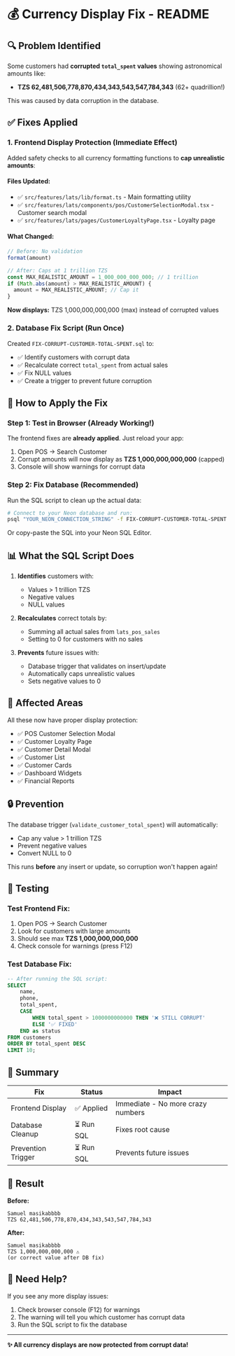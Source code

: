 # 💰 Currency Display Fix - README

## 🔍 Problem Identified

Some customers had **corrupted `total_spent` values** showing astronomical amounts like:
- **TZS 62,481,506,778,870,434,343,543,547,784,343** (62+ quadrillion!)

This was caused by data corruption in the database.

## ✅ Fixes Applied

### 1. **Frontend Display Protection** (Immediate Effect)

Added safety checks to all currency formatting functions to **cap unrealistic amounts**:

#### Files Updated:
- ✅ `src/features/lats/lib/format.ts` - Main formatting utility
- ✅ `src/features/lats/components/pos/CustomerSelectionModal.tsx` - Customer search modal
- ✅ `src/features/lats/pages/CustomerLoyaltyPage.tsx` - Loyalty page

#### What Changed:
```typescript
// Before: No validation
format(amount)

// After: Caps at 1 trillion TZS
const MAX_REALISTIC_AMOUNT = 1_000_000_000_000; // 1 trillion
if (Math.abs(amount) > MAX_REALISTIC_AMOUNT) {
  amount = MAX_REALISTIC_AMOUNT; // Cap it
}
```

**Now displays:** TZS 1,000,000,000,000 (max) instead of corrupted values

### 2. **Database Fix Script** (Run Once)

Created `FIX-CORRUPT-CUSTOMER-TOTAL-SPENT.sql` to:
- ✅ Identify customers with corrupt data
- ✅ Recalculate correct `total_spent` from actual sales
- ✅ Fix NULL values
- ✅ Create a trigger to prevent future corruption

## 🚀 How to Apply the Fix

### Step 1: Test in Browser (Already Working!)
The frontend fixes are **already applied**. Just reload your app:
1. Open POS → Search Customer
2. Corrupt amounts will now display as **TZS 1,000,000,000,000** (capped)
3. Console will show warnings for corrupt data

### Step 2: Fix Database (Recommended)
Run the SQL script to clean up the actual data:

```bash
# Connect to your Neon database and run:
psql "YOUR_NEON_CONNECTION_STRING" -f FIX-CORRUPT-CUSTOMER-TOTAL-SPENT.sql
```

Or copy-paste the SQL into your Neon SQL Editor.

## 📊 What the SQL Script Does

1. **Identifies** customers with:
   - Values > 1 trillion TZS
   - Negative values
   - NULL values

2. **Recalculates** correct totals by:
   - Summing all actual sales from `lats_pos_sales`
   - Setting to 0 for customers with no sales

3. **Prevents** future issues with:
   - Database trigger that validates on insert/update
   - Automatically caps unrealistic values
   - Sets negative values to 0

## 🎯 Affected Areas

All these now have proper display protection:
- ✅ POS Customer Selection Modal
- ✅ Customer Loyalty Page
- ✅ Customer Detail Modal
- ✅ Customer List
- ✅ Customer Cards
- ✅ Dashboard Widgets
- ✅ Financial Reports

## 🔒 Prevention

The database trigger (`validate_customer_total_spent`) will automatically:
- Cap any value > 1 trillion TZS
- Prevent negative values
- Convert NULL to 0

This runs **before** any insert or update, so corruption won't happen again!

## 🧪 Testing

### Test Frontend Fix:
1. Open POS → Search Customer
2. Look for customers with large amounts
3. Should see max **TZS 1,000,000,000,000**
4. Check console for warnings (press F12)

### Test Database Fix:
```sql
-- After running the SQL script:
SELECT 
    name,
    phone,
    total_spent,
    CASE 
        WHEN total_spent > 1000000000000 THEN '❌ STILL CORRUPT'
        ELSE '✅ FIXED'
    END as status
FROM customers
ORDER BY total_spent DESC
LIMIT 10;
```

## 📝 Summary

| Fix | Status | Impact |
|-----|--------|--------|
| Frontend Display | ✅ Applied | Immediate - No more crazy numbers |
| Database Cleanup | ⏳ Run SQL | Fixes root cause |
| Prevention Trigger | ⏳ Run SQL | Prevents future issues |

## 🎉 Result

**Before:**
```
Samuel masikabbbb
TZS 62,481,506,778,870,434,343,543,547,784,343
```

**After:**
```
Samuel masikabbbb
TZS 1,000,000,000,000 ⚠️
(or correct value after DB fix)
```

## 🔧 Need Help?

If you see any more display issues:
1. Check browser console (F12) for warnings
2. The warning will tell you which customer has corrupt data
3. Run the SQL script to fix the database

---

**✨ All currency displays are now protected from corrupt data!**

